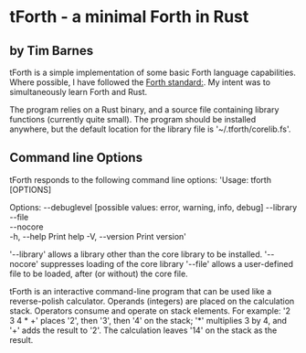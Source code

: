# tForth - a minimal Forth in Rust
## by Tim Barnes

tForth is a simple implementation of some basic Forth language capabilities. Where possible, I have followed the [Forth standard:](https://forth-standard.org). My intent was to simultaneously learn Forth and Rust. 

The program relies on a Rust binary, and a source file containing library functions (currently quite small).
The program should be installed anywhere, but the default location for the library file is '~/.tforth/corelib.fs'.

## Command line Options
tForth responds to the following command line options:
'Usage: tforth [OPTIONS]

Options:
      --debuglevel <VALUE>  [possible values: error, warning, info, debug]
      --library <VALUE>     
      --file <VALUE>        
      --nocore              
  -h, --help                Print help
  -V, --version             Print version'

  '--library' allows a library other than the core library to be installed.
  '--nocore' suppresses loading of the core library
  '--file' allows a user-defined file to be loaded, after (or without) the core file.

  tForth is an interactive command-line program that can be used like a reverse-polish calculator. Operands (integers) are placed on the calculation stack. Operators consume and operate on stack elements. For example:
  '2 3 4 * +' places '2', then '3', then '4' on the stack; '*' multiplies 3 by 4, and '+' adds the result to '2'. The calculation leaves '14' on the stack as the result.